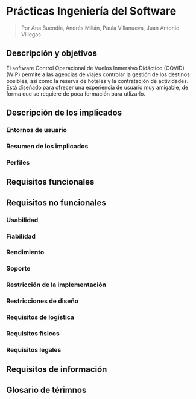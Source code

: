 # Prácticas Ingeniería del Software

> Por Ana Buendía, Andrés Millán, Paula Villanueva, Juan Antonio Villegas


## Descripción y objetivos

El software Control Operacional de Vuelos Inmersivo Didáctico (COVID) (WIP) permite a las agencias de viajes controlar la gestión de los destinos posibles, así como la reserva de hoteles y la contratación de actividades. Está diseñado para ofrecer una experiencia de usuario muy amigable, de forma que se requiere de poca formación para utlizarlo.

## Descripción de los implicados

### Entornos de usuario
### Resumen de los implicados
### Perfiles


## Requisitos funcionales


## Requisitos no funcionales

### Usabilidad
### Fiabilidad
### Rendimiento
### Soporte
### Restricción de la implementación
### Restricciones de diseño
### Requisitos de logística
### Requisitos físicos
### Requisitos legales


## Requisitos de información


## Glosario de térimnos